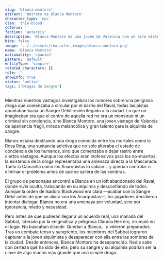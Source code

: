 ```yaml
---
slug: 'blanca-montoro'
altText: 'Retrato de Blanca Montoro'
character_type: 'npc'
clan: 'thin-blood'
coterie: ''
faction: 'autarkis'
description: 'Blanca Montoro es una joven de Valencia con un aire misterioso y frágil tiene una piel pálida casi translúcida que refleja su estado vampírico ojos grandes y oscuros con un brillo melancólico como si escondieran una vida perdida lleva el cabello negro azabache liso hasta los hombros con mechones que enmarcan su rostro su figura es delgada casi etérea y su postura es ligeramente encorvada como si tratara de pasar desapercibida viste un sencillo vestido negro combinado con botas de cuero gastadas y lleva un choker plateado junto con un anillo en forma de luna creciente su maquillaje es sutil pero siempre con un delineado oscuro en los ojos y labios de un rojo apagado.'
hide: false
image: '../../assets/character_images/blanca-montoro.png'
name: 'Blanca Montoro'
nationality: 'spanish'
pattern: 'default'
entityType: 'vampire'
related_characters: []
role: ''
showInfo: true
status: 'unlive'
tags: ['Drogas de Sangre']
---
```


Mientras nuestros vástagos investigaban los rumores sobre una peligrosa droga que comenzaba a circular por el barrio del Raval, todas las pistas apuntaban hacia un Sangre Débil recién llegado a la ciudad. Lo que no imaginaban era que el centro de aquella red no era un monstruo ni un criminal sin conciencia, sino Blanca Montoro, una joven vástago de Valencia de apariencia frágil, mirada melancólica y gran talento para la alquimia de sangre.

Blanca estaba destilando una droga conocida entre los mortales como la Rosa Rota, una sustancia adictiva que no solo alteraba el estado de conciencia de los humanos, sino que comenzaba a dejar rastro entre ciertos vástagos. Aunque los efectos eran inofensivos para los no-muertos, la existencia de la droga representaba una amenaza directa a la Mascarada. Tanto la Camarilla como los Anarquistas lo sabían… y querían controlar o eliminar el problema antes de que se saliera de las sombras.

El grupo de personajes encontró a Blanca en un loft abandonado del Raval, donde vivía oculta, trabajando en su alquimia y desconfiando de todos. Aunque la orden de Isadora Blackwood era clara —acabar con la Sangre Débil antes de que se aliara con los Anarquistas—, los jugadores decidieron intentar dialogar. Blanca no era una amenaza por voluntad, sino por ignorancia, miedo y necesidad.

Pero antes de que pudieran llegar a un acuerdo real, una manada del Sabbat, liderada por la enigmática y peligrosa Claudia Herrero, irrumpió en el lugar. No buscaban discutir. Querían a Blanca… y vinieron preparados. Tras un combate tenso y sangriento, los miembros del Sabbat lograron capturar a la joven alquimista y desaparecer con ella entre las sombras de la ciudad.
Desde entonces, Blanca Montoro ha desaparecido. Nadie sabe con certeza qué ha sido de ella, pero su sangre y su alquimia podrían ser la clave de algo mucho más grande que una simple droga.
